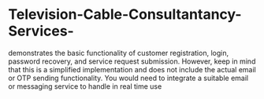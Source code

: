 # Television-Cable-Consultantancy-Services-
demonstrates the basic functionality of customer registration, login, password recovery, and service request submission. However, keep in mind that this is a simplified implementation and does not include the actual email or OTP sending functionality. You would need to integrate a suitable email or messaging service to handle in real time use
